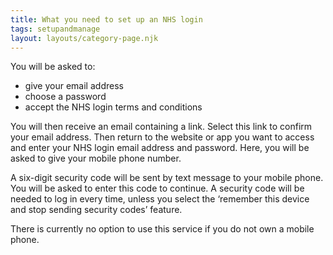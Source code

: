 ```yaml
---
title: What you need to set up an NHS login
tags: setupandmanage
layout: layouts/category-page.njk
---
```

You will be asked to:

- give your email address
- choose a password
- accept the NHS login terms and conditions

You will then receive an email containing a link. Select this link to confirm your email address. Then return to the website or app you want to access and enter your NHS login email address and password. Here, you will be asked to give your mobile phone number.

A six-digit security code will be sent by text message to your mobile phone. You will be asked to enter this code to continue. A security code will be needed to log in every time, unless you select the ‘remember this device and stop sending security codes’ feature.

There is currently no option to use this service if you do not own a mobile phone.

